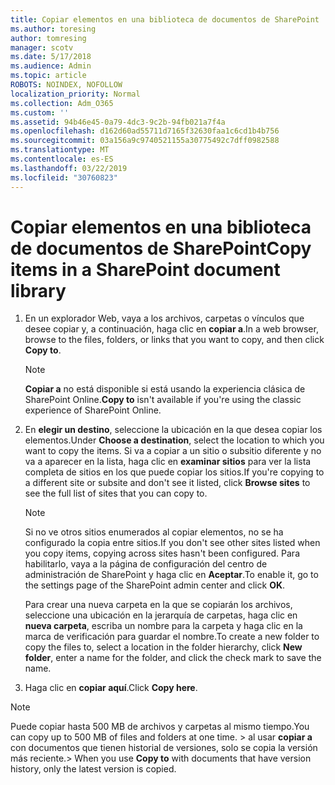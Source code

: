 ```yaml
---
title: Copiar elementos en una biblioteca de documentos de SharePoint
ms.author: toresing
author: tomresing
manager: scotv
ms.date: 5/17/2018
ms.audience: Admin
ms.topic: article
ROBOTS: NOINDEX, NOFOLLOW
localization_priority: Normal
ms.collection: Adm_O365
ms.custom: ''
ms.assetid: 94b46e45-0a79-4dc3-9c2b-94fb021a7f4a
ms.openlocfilehash: d162d60ad55711d7165f32630faa1c6cd1b4b756
ms.sourcegitcommit: 03a156a9c9740521155a30775492c7dff0982588
ms.translationtype: MT
ms.contentlocale: es-ES
ms.lasthandoff: 03/22/2019
ms.locfileid: "30760823"
---
```

# <a name="copy-items-in-a-sharepoint-document-library"></a><span data-ttu-id="8cb22-102">Copiar elementos en una biblioteca de documentos de SharePoint</span><span class="sxs-lookup"><span data-stu-id="8cb22-102">Copy items in a SharePoint document library</span></span>

1. <span data-ttu-id="8cb22-103">En un explorador Web, vaya a los archivos, carpetas o vínculos que desee copiar y, a continuación, haga clic en **copiar a**.</span><span class="sxs-lookup"><span data-stu-id="8cb22-103">In a web browser, browse to the files, folders, or links that you want to copy, and then click **Copy to**.</span></span>
    
    > [!NOTE]
    > <span data-ttu-id="8cb22-104">**Copiar a** no está disponible si está usando la experiencia clásica de SharePoint Online.</span><span class="sxs-lookup"><span data-stu-id="8cb22-104">**Copy to** isn't available if you're using the classic experience of SharePoint Online.</span></span> 
  
2. <span data-ttu-id="8cb22-105">En **elegir un destino**, seleccione la ubicación en la que desea copiar los elementos.</span><span class="sxs-lookup"><span data-stu-id="8cb22-105">Under **Choose a destination**, select the location to which you want to copy the items.</span></span> <span data-ttu-id="8cb22-106">Si va a copiar a un sitio o subsitio diferente y no va a aparecer en la lista, haga clic en **examinar sitios** para ver la lista completa de sitios en los que puede copiar los sitios.</span><span class="sxs-lookup"><span data-stu-id="8cb22-106">If you're copying to a different site or subsite and don't see it listed, click **Browse sites** to see the full list of sites that you can copy to.</span></span> 
    
    > [!NOTE]
    > <span data-ttu-id="8cb22-107">Si no ve otros sitios enumerados al copiar elementos, no se ha configurado la copia entre sitios.</span><span class="sxs-lookup"><span data-stu-id="8cb22-107">If you don't see other sites listed when you copy items, copying across sites hasn't been configured.</span></span> <span data-ttu-id="8cb22-108">Para habilitarlo, vaya a la página de configuración del centro de administración de SharePoint y haga clic en **Aceptar**.</span><span class="sxs-lookup"><span data-stu-id="8cb22-108">To enable it, go to the settings page of the SharePoint admin center and click **OK**.</span></span> 
  
    <span data-ttu-id="8cb22-109">Para crear una nueva carpeta en la que se copiarán los archivos, seleccione una ubicación en la jerarquía de carpetas, haga clic en **nueva carpeta**, escriba un nombre para la carpeta y haga clic en la marca de verificación para guardar el nombre.</span><span class="sxs-lookup"><span data-stu-id="8cb22-109">To create a new folder to copy the files to, select a location in the folder hierarchy, click **New folder**, enter a name for the folder, and click the check mark to save the name.</span></span>
    
3. <span data-ttu-id="8cb22-110">Haga clic en **copiar aquí**.</span><span class="sxs-lookup"><span data-stu-id="8cb22-110">Click **Copy here**.</span></span>
    
> [!NOTE]
>  <span data-ttu-id="8cb22-111">Puede copiar hasta 500 MB de archivos y carpetas al mismo tiempo.</span><span class="sxs-lookup"><span data-stu-id="8cb22-111">You can copy up to 500 MB of files and folders at one time.</span></span> <span data-ttu-id="8cb22-112">> al usar **copiar a** con documentos que tienen historial de versiones, solo se copia la versión más reciente.</span><span class="sxs-lookup"><span data-stu-id="8cb22-112">>  When you use **Copy to** with documents that have version history, only the latest version is copied.</span></span> 
  

